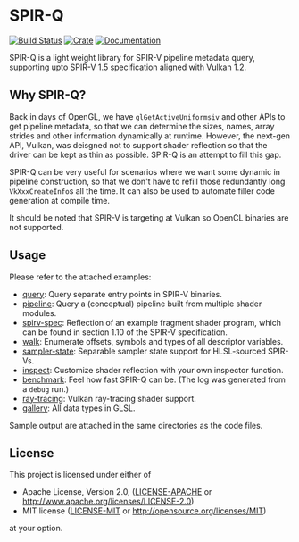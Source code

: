 # SPIR-Q

[![Build Status](https://travis-ci.org/PENGUINLIONG/spirq-rs.svg?branch=master)](https://travis-ci.org/PENGUINLIONG/spirq-rs)
[![Crate](https://img.shields.io/crates/v/spirq)](https://crates.io/crates/spirq)
[![Documentation](https://docs.rs/spirq/badge.svg)](https://docs.rs/spirq)

SPIR-Q is a light weight library for SPIR-V pipeline metadata query, supporting upto SPIR-V 1.5 specification aligned with Vulkan 1.2.

## Why SPIR-Q?

Back in days of OpenGL, we have `glGetActiveUniformsiv` and other APIs to get pipeline metadata, so that we can determine the sizes, names, array strides and other information dynamically at runtime. However, the next-gen API, Vulkan, was deisgned not to support shader reflection so that the driver can be kept as thin as possible. SPIR-Q is an attempt to fill this gap.

SPIR-Q can be very useful for scenarios where we want some dynamic in pipeline construction, so that we don't have to refill those redundantly long `VkXxxCreateInfo`s all the time. It can also be used to automate filler code generation at compile time.

It should be noted that SPIR-V is targeting at Vulkan so OpenCL binaries are not supported.

## Usage

Please refer to the attached examples:

* [query](examples/query/main.rs): Query separate entry points in SPIR-V binaries.
* [pipeline](examples/pipeline/main.rs): Query a (conceptual) pipeline built from multiple shader modules.
* [spirv-spec](examples/spirv-spec/main.rs): Reflection of an example fragment shader program, which can be found in section 1.10 of the SPIR-V specification.
* [walk](examples/walk/main.rs): Enumerate offsets, symbols and types of all descriptor variables.
* [sampler-state](examples/sampler-state/main.rs): Separable sampler state support for HLSL-sourced SPIR-Vs.
* [inspect](examples/inspect/main.rs): Customize shader reflection with your own inspector function.
* [benchmark](examples/benchmark/main.rs): Feel how fast SPIR-Q can be. (The log was generated from a `debug` run.)
* [ray-tracing](examples/ray-tracing/main.rs): Vulkan ray-tracing shader support.
* [gallery](examples/gallery/main.rs): All data types in GLSL.

Sample output are attached in the same directories as the code files.

## License

This project is licensed under either of

* Apache License, Version 2.0, ([LICENSE-APACHE](LICENSE-APACHE) or http://www.apache.org/licenses/LICENSE-2.0)
* MIT license ([LICENSE-MIT](LICENSE-MIT) or http://opensource.org/licenses/MIT)

at your option.
